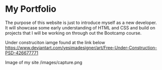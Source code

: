 
# My Portfolio

The purpose of this website is just to introduce myself as a new developer.  It will showcase some early understanding of HTML and CSS and build on projects that I will be working on through out the Bootcamp course.


Under construciton iamge found at the link below
https://www.deviantart.com/yesimadesigner/art/Free-Under-Construction-PSD-426677771

Image of my site 
/images/capture.png
